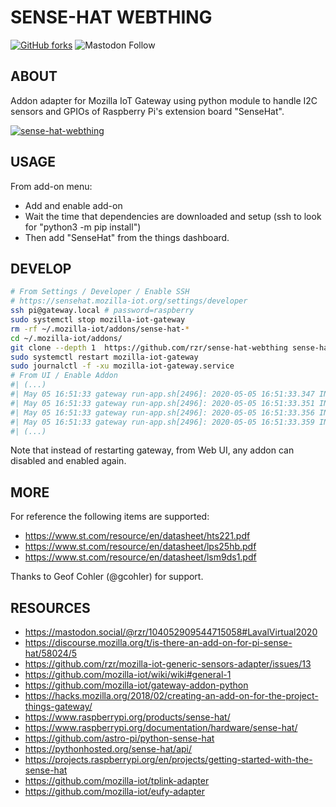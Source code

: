 # SENSE-HAT WEBTHING #

[![GitHub forks](
https://img.shields.io/github/forks/rzr/sense-hat-webthing.svg?style=social&label=Fork&maxAge=2592000
)](
https://GitHub.com/rzr/sense-hat-webthing
)
![Mastodon Follow](
https://img.shields.io/mastodon/follow/279303?domain=https%3A%2F%2Fmastodon.social&style=social
)

## ABOUT ##

Addon adapter for Mozilla IoT Gateway 
using python module to handle I2C sensors and GPIOs
of Raspberry Pi's extension board "SenseHat".

[![sense-hat-webthing](
https://repository-images.githubusercontent.com/259962704/f411a980-8aea-11ea-94f4-aad36c651769#./file/sense-hat-webthing.jpg
)](
https://mastodon.social/@rzr/104052909544715058#LavalVirtual2020
"sense-hat-webthing")

## USAGE ##

From add-on menu:

- Add and enable add-on
- Wait the time that dependencies are downloaded and setup
  (ssh to look for "python3 -m pip install")
- Then add "SenseHat" from the things dashboard.

## DEVELOP ##

```sh
# From Settings / Developer / Enable SSH
# https://sensehat.mozilla-iot.org/settings/developer
ssh pi@gateway.local # password=raspberry
sudo systemctl stop mozilla-iot-gateway
rm -rf ~/.mozilla-iot/addons/sense-hat-*
cd ~/.mozilla-iot/addons/
git clone --depth 1  https://github.com/rzr/sense-hat-webthing sense-hat-adapter
sudo systemctl restart mozilla-iot-gateway
sudo journalctl -f -xu mozilla-iot-gateway.service
# From UI / Enable Addon
#| (...)
#| May 05 16:51:33 gateway run-app.sh[2496]: 2020-05-05 16:51:33.347 INFO   : sense-hat-adapter: The following NEW packages will be installed:
#| May 05 16:51:33 gateway run-app.sh[2496]: 2020-05-05 16:51:33.351 INFO   : sense-hat-adapter:   libblas3 libgfortran5 libimagequant0 liblapack3 liblcms2-2 librtimulib-utils
#| May 05 16:51:33 gateway run-app.sh[2496]: 2020-05-05 16:51:33.356 INFO   : sense-hat-adapter:   librtimulib7 libwebpdemux2 python3-numpy python3-olefile python3-pil
#| May 05 16:51:33 gateway run-app.sh[2496]: 2020-05-05 16:51:33.359 INFO   : sense-hat-adapter:   python3-rtimulib python3-sense-hat
#| (...)
```

Note that instead of restarting gateway,
from Web UI, any addon can disabled and enabled again.

## MORE ##

For reference the following items are supported:

- <https://www.st.com/resource/en/datasheet/hts221.pdf>
- <https://www.st.com/resource/en/datasheet/lps25hb.pdf>
- <https://www.st.com/resource/en/datasheet/lsm9ds1.pdf>

Thanks to Geof Cohler (@gcohler) for support.

## RESOURCES ##

- <https://mastodon.social/@rzr/104052909544715058#LavalVirtual2020>
- <https://discourse.mozilla.org/t/is-there-an-add-on-for-pi-sense-hat/58024/5>
- <https://github.com/rzr/mozilla-iot-generic-sensors-adapter/issues/13>
- <https://github.com/mozilla-iot/wiki/wiki#general-1>
- <https://github.com/mozilla-iot/gateway-addon-python>
- <https://hacks.mozilla.org/2018/02/creating-an-add-on-for-the-project-things-gateway/>
- <https://www.raspberrypi.org/products/sense-hat/>
- <https://www.raspberrypi.org/documentation/hardware/sense-hat/>
- <https://github.com/astro-pi/python-sense-hat>
- <https://pythonhosted.org/sense-hat/api/>
- <https://projects.raspberrypi.org/en/projects/getting-started-with-the-sense-hat>
- <https://github.com/mozilla-iot/tplink-adapter>
- <https://github.com/mozilla-iot/eufy-adapter>
